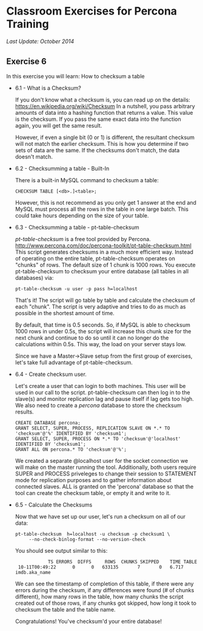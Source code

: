 # Classroom Exercises for Percona Training
###### Last Update: October 2014

## Exercise 6

In this exercise you will learn: How to checksum a table

* 6.1 - What is a Checksum?
  
  If you don't know what a checksum is, you can read up on the details: https://en.wikipedia.org/wiki/Checksum 
  In a nutshell, you pass arbitrary amounts of data into a hashing function that returns a value. This value is the checksum.
  If you pass the same exact data into the function again, you will get the same result.
  
  However, if even a single bit (0 or 1) is different, the resultant checksum will not match the earlier checksum.
  This is how you determine if two sets of data are the same. If the checksums don't match, the data doesn't match.
  
* 6.2 - Checksumming a table - Built-In
  
  There is a built-in MySQL command to checksum a table:
  
  `CHECKSUM TABLE [<db>.]<table>;`
  
  However, this is not recommend as you only get 1 answer at the end and MySQL must process all the rows in the table in one large batch. This could take hours depending on the size of your table.
  
* 6.3 - Checksumming a table - pt-table-checksum
  
  _pt-table-checksum_ is a free tool provided by Percona. http://www.percona.com/doc/percona-toolkit/pt-table-checksum.html
  This script generates checksums in a much more efficient way. Instead of operating on the entire table, pt-table-checksum operates on "chunks" of rows. The default size of 1 chunk is 1000 rows.
  You execute pt-table-checksum to checksum your entire database (all tables in all databases) via:
  
  `pt-table-checksum -u user -p pass h=localhost`
  
  That's it! The script will go table by table and calculate the checksum of each "chunk". The script is very adaptive and tries to do as much as possible in the shortest amount of time.
  
  By default, that time is 0.5 seconds. So, if MySQL is able to checksum 1000 rows in under 0.5s, the script will increase this chunk size for the next chunk and continue to do so until it can no longer do the calculations within 0.5s.
  This way, the load on your server stays low.
  
  Since we have a Master->Slave setup from the first group of exercises, let's take full advantage of pt-table-checksum.
  
* 6.4 - Create checksum user.
  
  Let's create a user that can login to both machines. This user will be used in our call to the script. pt-table-checksum can then log in to the slave(s) and monitor replication lag and pause itself if lag gets too high. We also need to create a *percona* database to store the checksum results.
  
  ```
  CREATE DATABASE percona;
  GRANT SELECT, SUPER, PROCESS, REPLICATION SLAVE ON *.* TO 'checksum'@'%' IDENTIFIED BY 'checksum1';
  GRANT SELECT, SUPER, PROCESS ON *.* TO 'checksum'@'localhost' IDENTIFIED BY 'checksum1';
  GRANT ALL ON percona.* TO 'checksum'@'%';
  ```
  
  We created a separate @localhost user for the socket connection we will make on the master running the tool.
  Additionally, both users require SUPER and PROCESS priveleges to change their session to STATEMENT mode for replication purposes and to gather information about connected slaves. ALL is granted on the 'percona' database so that the tool can create the checksum table, or empty it and write to it.
  
* 6.5 - Calculate the Checksums
  
  Now that we have set up our user, let's run a checksum on all of our data:
  
  ```
  pt-table-checksum  h=localhost -u checksum -p checksum1 \
       --no-check-binlog-format --no-version-check
  ```
  
  You should see output similar to this:
  
  ```
              TS ERRORS  DIFFS     ROWS  CHUNKS SKIPPED    TIME TABLE
   10-11T00:49:22      0      0   633135       7       0   6.717 imdb.aka_name
  ```
  
  We can see the timestamp of completion of this table, if there were any errors during the checksum, if any differences were found (# of chunks different), how many rows in the table, how many chunks the script created out of those rows, if any chunks got skipped, how long it took to checksum the table and the table name.
  
  Congratulations! You've checksum'd your entire database!
